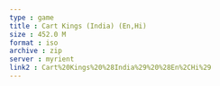 ```yaml
---
type : game
title : Cart Kings (India) (En,Hi)
size : 452.0 M
format : iso
archive : zip
server : myrient
link2 : Cart%20Kings%20%28India%29%20%28En%2CHi%29
---
```

